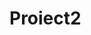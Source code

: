 # Proiect2
<!DOCTYPE html>
<html>
	<head>
		<meta http-equiv="X-UA-Compatible" content="IE=edge">
		<meta charset="utf-8">
		<title>SAPUI5 Walkthrough</title>
		<script
			id="sap-ui-bootstrap"
			src="/resources/sap-ui-core.js"
			data-sap-ui-theme="sap_bluecrystal"
			data-sap-ui-modules="sap.m.library"
			data-sap-ui-compatVersion="edge"
			data-sap-ui-preload="async" >
		</script>
		<script>
			sap.ui.getCore().attachInit(function () {
				new sap.m.Text({
					text : "SAPUI5 is loaded successfully!"
				}).placeAt("content");
			});
		</script>
	</head>
	<body class="sapUiBody" id="continuous">
	</Compatible>
	</body>
</html>